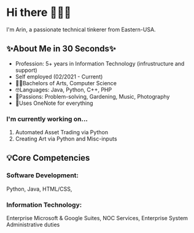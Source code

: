 # Hi there 🙋🏾‍♂️

I'm Arin, a passionate technical tinkerer from Eastern-USA.  

## ✨About Me in 30 Seconds✨
  - Profession: 5+ years in Information Technology (infrustructure and support) 
  - Self employed (02/2021 - Current)
  - 👨‍🎓Bachelors of Arts, Computer Science
  - 🤓Languages: Java, Python, C++, PHP
  - 💌Passions: Problem-solving, Gardening, Music, Photography 
  - 📓Uses OneNote for everything



### I'm currently working on... 
  1) Automated Asset Trading via Python
  2) Creating Art via Python and Misc-inputs
  
## 💡Core Competencies
### Software Development:
  Python, Java, HTML/CSS, 
### Information Technology:
  Enterprise Microsoft & Google Suites, NOC Services, Enterprise System Administrative duties

<!--
**arinnt/arinnt** is a ✨ _special_ ✨ repository because its `README.md` (this file) appears on your GitHub profile.


Here are some ideas to get you started:

- 🔭 I’m currently working on ...
- 🌱 I’m currently learning ...
- 👯 I’m looking to collaborate on ...
- 🤔 I’m looking for help with ...
- 💬 Ask me about ...
- 📫 How to reach me: ...
- 😄 Pronouns: ...
- ⚡ Fun fact: ...
-->
